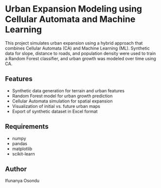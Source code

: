 # Urban Expansion Modeling using Cellular Automata and Machine Learning

This project simulates urban expansion using a hybrid approach that combines Cellular Automata (CA) and Machine Learning (ML). Synthetic data for slope, distance to roads, and population density were used to train a Random Forest classifier, and urban growth was modeled over time using CA.

## Features
- Synthetic data generation for terrain and urban features
- Random Forest model for urban growth prediction
- Cellular Automata simulation for spatial expansion
- Visualization of initial vs. future urban maps
- Export of synthetic dataset in Excel format

## Requirements
- numpy
- pandas
- matplotlib
- scikit-learn

## Author
Ifunanya Osondu
